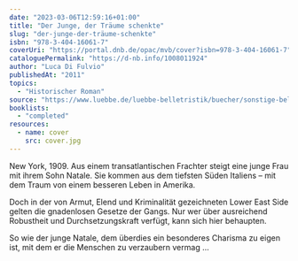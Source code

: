 ```yaml
---
date: "2023-03-06T12:59:16+01:00"
title: "Der Junge, der Träume schenkte"
slug: "der-junge-der-träume-schenkte"
isbn: "978-3-404-16061-7"
coverUri: "https://portal.dnb.de/opac/mvb/cover?isbn=978-3-404-16061-7"
cataloguePermalink: "https://d-nb.info/1008011924"
author: "Luca Di Fulvio"
publishedAt: "2011"
topics:
  - "Historischer Roman"
source: "https://www.luebbe.de/luebbe-belletristik/buecher/sonstige-belletristik/der-junge-der-traeume-schenkte/id_3229442"
booklists:
  - "completed"
resources:
  - name: cover
    src: cover.jpg
---
```

New York, 1909. Aus einem transatlantischen Frachter steigt eine junge Frau mit 
ihrem Sohn Natale. Sie kommen aus dem tiefsten Süden Italiens – mit dem Traum 
von einem besseren Leben in Amerika.

Doch in der von Armut, Elend und Kriminalität gezeichneten Lower East Side 
gelten die gnadenlosen Gesetze der Gangs. Nur wer über ausreichend Robustheit 
und Durchsetzungskraft verfügt, kann sich hier behaupten.

So wie der junge Natale, dem überdies ein besonderes Charisma zu eigen ist, mit 
dem er die Menschen zu verzaubern vermag ...